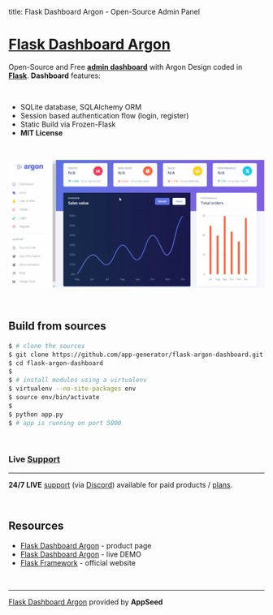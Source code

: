 title: Flask Dashboard Argon - Open-Source Admin Panel

# [Flask Dashboard Argon](https://appseed.us/admin-dashboards/flask-dashboard-argon)

Open-Source and Free **[admin dashboard](https://appseed.us/admin-dashboards)** with Argon Design coded in **[Flask](https://palletsprojects.com/p/flask/)**. **Dashboard** features:

<br />

- SQLite database, SQLAlchemy ORM
- Session based authentication flow (login, register)
- Static Build via Frozen-Flask
- **MIT License**

<br />

![Flask Dashboard Argon - Open-Source Admin Panel](https://raw.githubusercontent.com/app-generator/static/master/products/flask-argon-dashboard-intro.gif)

<br />

## Build from sources

```bash
$ # clone the sources
$ git clone https://github.com/app-generator/flask-argon-dashboard.git
$ cd flask-argon-dashboard
$
$ # install modules using a virtualenv
$ virtualenv --no-site-packages env
$ source env/bin/activate
$
$ python app.py
$ # app is running on port 5000
```

<br />

### Live [Support](https://appseed.us/support)
---

**24/7 LIVE** [support](https://appseed.us/support) (via [Discord](https://discord.gg/fZC6hup)) available for paid products / [plans](https://appseed.us/pricing).

<br />


## Resources

- [Flask Dashboard Argon](https://appseed.us/admin-dashboards/flask-dashboard-argon) - product page
- [Flask Dashboard Argon](https://flask-argon-dashboard.appseed.us/) - live DEMO
- [Flask Framework](https://palletsprojects.com/p/flask/) - official website
 
<br />
 
---
[Flask Dashboard Argon](https://appseed.us/admin-dashboards/flask-dashboard-argon) provided by **AppSeed**
